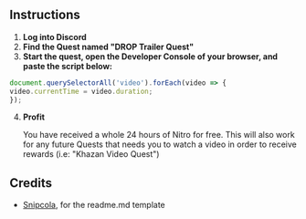 ## Instructions

1. **Log into Discord**
2. **Find the Quest named "DROP Trailer Quest"**
3. **Start the quest, open the Developer Console of your browser, and paste the script below:**
  ```js
document.querySelectorAll('video').forEach(video => {
  video.currentTime = video.duration;
});
```

4. **Profit**

    You have received a whole 24 hours of Nitro for free. This will also work for any future Quests that needs you to watch a video in order to receive rewards (i.e: "Khazan Video Quest")


## Credits

- [Snipcola](https://github.com/snipcola), for the readme.md template
